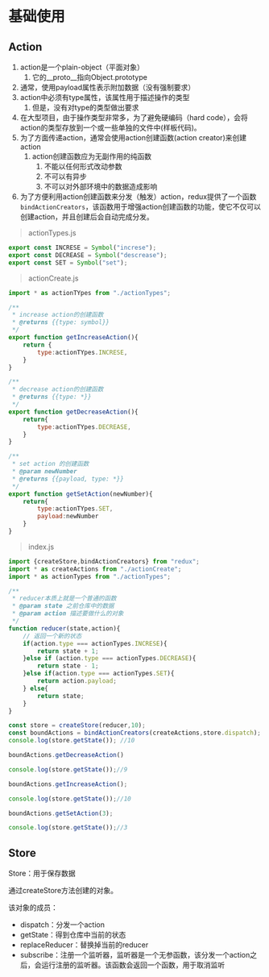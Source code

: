 # 基础使用

##  Action

   1. action是一个plain-object（平面对象）
      1. 它的__proto__指向Object.prototype
   2. 通常，使用payload属性表示附加数据（没有强制要求）
   3. action中必须有type属性，该属性用于描述操作的类型
      1. 但是，没有对type的类型做出要求
   4. 在大型项目，由于操作类型非常多，为了避免硬编码（hard code），会将action的类型存放到一个或一些单独的文件中(样板代码)。
   5. 为了方面传递action，通常会使用action创建函数(action creator)来创建action
      1. action创建函数应为无副作用的纯函数
         1. 不能以任何形式改动参数
         2. 不可以有异步
         3. 不可以对外部环境中的数据造成影响
   6. 为了方便利用action创建函数来分发（触发）action，redux提供了一个函数```bindActionCreators```，该函数用于增强action创建函数的功能，使它不仅可以创建action，并且创建后会自动完成分发。

> actionTypes.js

```js
export const INCRESE = Symbol("increse");
export const DECREASE = Symbol("descrease");
export const SET = Symbol("set");
```

> actionCreate.js

```js
import * as actionTYpes from "./actionTypes";

/**
 * increase action的创建函数
 * @returns {{type: symbol}}
 */
export function getIncreaseAction(){
    return {
        type:actionTYpes.INCRESE,
    }
}

/**
 * decrease action的创建函数
 * @returns {{type: *}}
 */
export function getDecreaseAction(){
    return{
        type:actionTYpes.DECREASE,
    }
}

/**
 * set action 的创建函数
 * @param newNumber
 * @returns {{payload, type: *}}
 */
export function getSetAction(newNumber){
    return{
        type:actionTYpes.SET,
        payload:newNumber
    }
}
```

> index.js

```js
import {createStore,bindActionCreators} from "redux";
import * as createActions from "./actionCreate";
import * as actionTypes from "./actionTypes";

/**
 * reducer本质上就是一个普通的函数
 * @param state 之前仓库中的数据
 * @param action 描述要做什么的对象
 */
function reducer(state,action){
    // 返回一个新的状态
    if(action.type === actionTypes.INCRESE){
        return state + 1;
    }else if (action.type === actionTypes.DECREASE){
        return state - 1;
    }else if(action.type === actionTypes.SET){
        return action.payload;
    } else{
        return state;
    }
}

const store = createStore(reducer,10);
const boundActions = bindActionCreators(createActions,store.dispatch);
console.log(store.getState()); //10

boundActions.getDecreaseAction()

console.log(store.getState());//9

boundActions.getIncreaseAction();

console.log(store.getState());//10

boundActions.getSetAction(3);

console.log(store.getState());//3

```


## Store

Store：用于保存数据

通过createStore方法创建的对象。

该对象的成员：

- dispatch：分发一个action
- getState：得到仓库中当前的状态
- replaceReducer：替换掉当前的reducer
- subscribe：注册一个监听器，监听器是一个无参函数，该分发一个action之后，会运行注册的监听器。该函数会返回一个函数，用于取消监听